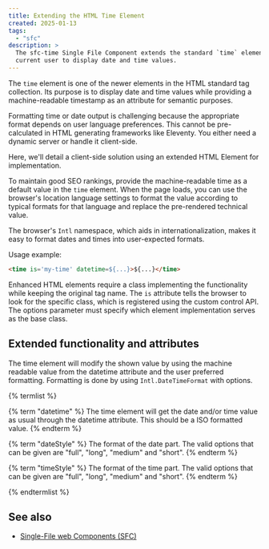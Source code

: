 ```yaml
---
title: Extending the HTML Time Element
created: 2025-01-13
tags: 
  - "sfc"
description: >
  The sfc-time Single File Component extends the standard `time` element to use the date and time formatting of the
  current user to display date and time values.
---
```


The `time` element is one of the newer elements in the HTML standard tag collection. Its purpose is to display date and time values while providing a machine-readable timestamp as an attribute for semantic purposes.

Formatting time or date output is challenging because the appropriate format depends on user language preferences. This cannot be pre-calculated in HTML generating frameworks like Eleventy. You either need a dynamic server or handle it client-side.

Here, we'll detail a client-side solution using an extended HTML Element for implementation.

To maintain good SEO rankings, provide the machine-readable time as a default value in the `time` element. When the page loads, you can use the browser's location language settings to format the value according to typical formats for that language and replace the pre-rendered technical value.

The browser's `Intl` namespace, which aids in internationalization, makes it easy to format dates and times into user-expected formats.


Usage example:

```html
<time is='my-time' datetime=${...}>${...}</time>
```

Enhanced HTML elements require a class implementing the functionality while keeping the original tag name. The `is` attribute tells the browser to look for the specific class, which is registered using the custom control API. The options parameter must specify which element implementation serves as the base class.


## Extended functionality and attributes

The time element will modify the shown value by using the machine readable value from the datetime attribute and the user preferred formatting.
Formatting is done by using `Intl.DateTimeFormat` with options.

{% termlist %}

{% term "datetime" %}
  The time element will get the date and/or time value as usual through the datetime attribute. This should be a ISO formatted value.
{% endterm %}

{% term "dateStyle" %}
The format of the date part. The valid options that can be given are "full", "long", "medium" and "short".
{% endterm %}

{% term "timeStyle" %}
The format of the time part. The valid options that can be given are "full", "long", "medium" and "short".
{% endterm %}

{% endtermlist %}


## See also 

* [Single-File web Components (SFC)](../2025/0228-sfc-concept.md)
